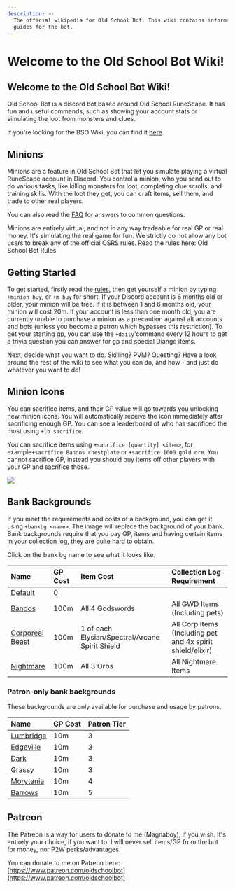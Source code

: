 ```yaml
---
description: >-
  The official wikipedia for Old School Bot. This wiki contains information and
  guides for the bot.
---
```


# Welcome to the Old School Bot Wiki!

## Welcome to the Old School Bot Wiki!

Old School Bot is a discord bot based around Old School RuneScape. It has fun and useful commands, such as showing your account stats or simulating the loot from monsters and clues.

If you're looking for the BSO Wiki, you can find it [here](https://bso-wiki.oldschool.gg/).

## Minions

Minions are a feature in Old School Bot that let you simulate playing a virtual RuneScape account in Discord. You control a minion, who you send out to do various tasks, like killing monsters for loot, completing clue scrolls, and training skills. With the loot they get, you can craft items, sell them, and trade to other real players.

You can also read the [FAQ](faq.md) for answers to common questions.

Minions are entirely virtual, and not in any way tradeable for real GP or real money. It's simulating the real game for fun. We strictly do not allow any bot users to break any of the official OSRS rules. Read the rules here: Old School Bot Rules

## Getting Started

To get started, firstly read the [rules](rules.md), then get yourself a minion by typing `+minion buy`, or `+m buy` for short. If your Discord account is 6 months old or older, your minion will be free. If it is between 1 and 6 months old, your minion will cost 20m. If your account is less than one month old, you are currently unable to purchase a minion as a precaution against alt accounts and bots \(unless you become a patron which bypasses this restriction\). To get your starting gp, you can use the `+daily`'command every 12 hours to get a trivia question you can answer for gp and special Diango items.

Next, decide what you want to do. Skilling? PVM? Questing? Have a look around the rest of the wiki to see what you can do, and how - and just do whatever you want to do!

## Minion Icons

You can sacrifice items, and their GP value will go towards you unlocking new minion icons. You will automatically receive the icon immediately after sacrificing enough GP. You can see a leaderboard of who has sacrificed the most using `+lb sacrifice`.

You can sacrifice items using `+sacrifice [quantity] <item>`, for example`+sacrifice Bandos chestplate` or `+sacrifice 1000 gold ore`. You cannot sacrifice GP,  instead you should buy items off other players with your GP and sacrifice those.

![](.gitbook/assets/image%20%286%29%20%281%29%20%281%29.png)

## Bank Backgrounds

If you meet the requirements and costs of a background, you can get it using `+bankbg <name>`. The image will replace the background of your bank. Bank backgrounds require that you pay GP, items and having certain items in your collection log, they are quite hard to obtain.

Click on the bank bg name to see what it looks like.

| Name | GP Cost | Item Cost | Collection Log Requirement |
| :--- | :--- | :--- | :--- |
| [Default](https://raw.githubusercontent.com/oldschoolgg/oldschoolbot/master/src/lib/resources/images/bank_backgrounds/1.jpg?raw=true) | 0 |  |  |
| [Bandos](https://raw.githubusercontent.com/oldschoolgg/oldschoolbot/master/src/lib/resources/images/bank_backgrounds/7.jpg?raw=true) | 100m | All 4 Godswords | All GWD Items \(Including pets\) |
| [Corporeal Beast](https://raw.githubusercontent.com/oldschoolgg/oldschoolbot/master/src/lib/resources/images/bank_backgrounds/8.jpg?raw=true) | 100m | 1 of each Elysian/Spectral/Arcane Spirit Shield | All Corp Items \(Including pet and 4x spirit shield/elixir\) |
| [Nightmare](https://raw.githubusercontent.com/oldschoolgg/oldschoolbot/master/src/lib/resources/images/bank_backgrounds/10.jpg) | 100m | All 3 Orbs | All Nightmare Items |

### Patron-only bank backgrounds

These backgrounds are only available for purchase and usage by patrons.

| Name | GP Cost | Patron Tier |
| :--- | :--- | :--- |
| [Lumbridge](https://raw.githubusercontent.com/oldschoolgg/oldschoolbot/master/src/lib/resources/images/bank_backgrounds/3.jpg) | 10m | 3 |
| [Edgeville](https://raw.githubusercontent.com/oldschoolgg/oldschoolbot/master/src/lib/resources/images/bank_backgrounds/5.jpg) | 10m | 3 |
| [Dark](https://raw.githubusercontent.com/oldschoolgg/oldschoolbot/master/src/lib/resources/images/bank_backgrounds/11.jpg) | 10m | 3 |
| [Grassy](https://raw.githubusercontent.com/oldschoolgg/oldschoolbot/master/src/lib/resources/images/bank_backgrounds/13.jpg) | 10m | 3 |
| [Morytania](https://raw.githubusercontent.com/oldschoolgg/oldschoolbot/master/src/lib/resources/images/bank_backgrounds/12.jpg) | 10m | 4 |
| [Barrows](https://raw.githubusercontent.com/oldschoolgg/oldschoolbot/master/src/lib/resources/images/bank_backgrounds/6.jpg) | 10m | 5 |

## Patreon

The Patreon is a way for users to donate to me \(Magnaboy\), if you wish. It's entirely your choice, if you want to. I will never sell items/GP from the bot for money, nor P2W perks/advantages.

You can donate to me on Patreon here: [https://www.patreon.com/oldschoolbot](https://www.patreon.com/oldschoolbot)

